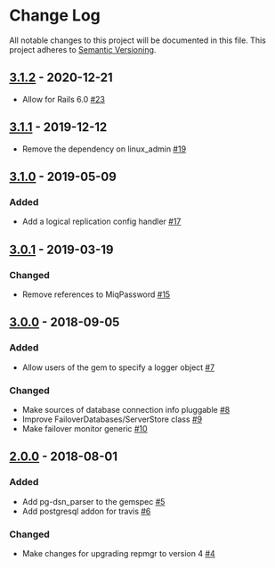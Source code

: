 # Change Log

All notable changes to this project will be documented in this file.
This project adheres to [Semantic Versioning](http://semver.org/).

## [3.1.2] - 2020-12-21
- Allow for Rails 6.0 [#23](https://github.com/ManageIQ/manageiq-postgres_ha_admin/pull/23)

## [3.1.1] - 2019-12-12
- Remove the dependency on linux_admin [#19](https://github.com/ManageIQ/manageiq-postgres_ha_admin/pull/19)

## [3.1.0] - 2019-05-09

### Added
- Add a logical replication config handler [#17](https://github.com/ManageIQ/manageiq-postgres_ha_admin/pull/17)

## [3.0.1] - 2019-03-19

### Changed
- Remove references to MiqPassword [#15](https://github.com/ManageIQ/manageiq-postgres_ha_admin/pull/15)

## [3.0.0] - 2018-09-05

### Added
- Allow users of the gem to specify a logger object [#7](https://github.com/ManageIQ/manageiq-postgres_ha_admin/pull/7)

### Changed
- Make sources of database connection info pluggable [#8](https://github.com/ManageIQ/manageiq-postgres_ha_admin/pull/8)
- Improve FailoverDatabases/ServerStore class [#9](https://github.com/ManageIQ/manageiq-postgres_ha_admin/pull/9)
- Make failover monitor generic [#10](https://github.com/ManageIQ/manageiq-postgres_ha_admin/pull/10)

## [2.0.0] - 2018-08-01

### Added
- Add pg-dsn_parser to the gemspec [#5](https://github.com/ManageIQ/manageiq-postgres_ha_admin/pull/5)
- Add postgresql addon for travis [#6](https://github.com/ManageIQ/manageiq-postgres_ha_admin/pull/6)

### Changed
- Make changes for upgrading repmgr to version 4 [#4](https://github.com/ManageIQ/manageiq-postgres_ha_admin/pull/4)

[Unreleased]: https://github.com/ManageIQ/manageiq-postgres_ha_admin/compare/v3.1.2...master
[3.1.2]: https://github.com/ManageIQ/manageiq-postgres_ha_admin/compare/v3.1.1...v3.1.2
[3.1.1]: https://github.com/ManageIQ/manageiq-postgres_ha_admin/compare/v3.1.0...v3.1.1
[3.1.0]: https://github.com/ManageIQ/manageiq-postgres_ha_admin/compare/v3.0.1...v3.1.0
[3.0.1]: https://github.com/ManageIQ/manageiq-postgres_ha_admin/compare/v3.0.0...v3.0.1
[3.0.0]: https://github.com/ManageIQ/manageiq-postgres_ha_admin/compare/v2.0.0...v3.0.0
[2.0.0]: https://github.com/ManageIQ/manageiq-postgres_ha_admin/compare/v1.0.0...v2.0.0
